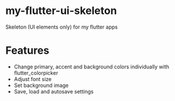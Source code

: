 # my-flutter-ui-skeleton
Skeleton (UI elements only) for my flutter apps

# Features
* Change primary, accent and background colors individually with flutter_colorpicker
* Adjust font size
* Set background image
* Save, load and autosave settings
